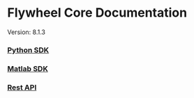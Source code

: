 # Flywheel Core Documentation
Version: 8.1.3

### [Python SDK](python/)

### [Matlab SDK](matlab/)

### [Rest API](swagger/index.html)

